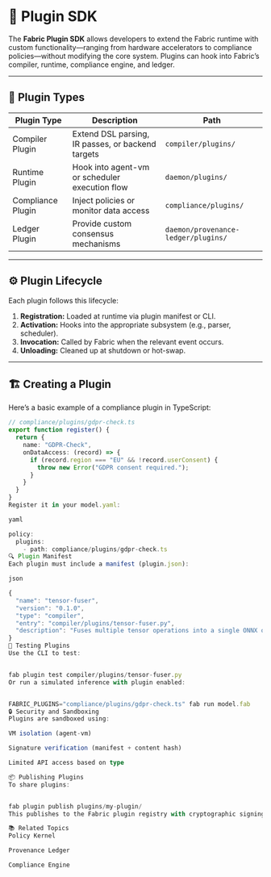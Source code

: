 # 🔌 Plugin SDK

The **Fabric Plugin SDK** allows developers to extend the Fabric runtime with custom functionality—ranging from hardware accelerators to compliance policies—without modifying the core system. Plugins can hook into Fabric’s compiler, runtime, compliance engine, and ledger.

---

## 🧩 Plugin Types

| Plugin Type       | Description                                      | Path                                  |
|-------------------|--------------------------------------------------|---------------------------------------|
| Compiler Plugin   | Extend DSL parsing, IR passes, or backend targets | `compiler/plugins/`                   |
| Runtime Plugin    | Hook into agent-vm or scheduler execution flow   | `daemon/plugins/`                     |
| Compliance Plugin | Inject policies or monitor data access           | `compliance/plugins/`                 |
| Ledger Plugin     | Provide custom consensus mechanisms              | `daemon/provenance-ledger/plugins/`   |

---

## ⚙️ Plugin Lifecycle

Each plugin follows this lifecycle:

1. **Registration:** Loaded at runtime via plugin manifest or CLI.
2. **Activation:** Hooks into the appropriate subsystem (e.g., parser, scheduler).
3. **Invocation:** Called by Fabric when the relevant event occurs.
4. **Unloading:** Cleaned up at shutdown or hot-swap.

---

## 🏗️ Creating a Plugin

Here’s a basic example of a compliance plugin in TypeScript:

```ts
// compliance/plugins/gdpr-check.ts
export function register() {
  return {
    name: "GDPR-Check",
    onDataAccess: (record) => {
      if (record.region === "EU" && !record.userConsent) {
        throw new Error("GDPR consent required.");
      }
    }
  }
}
Register it in your model.yaml:

yaml

policy:
  plugins:
    - path: compliance/plugins/gdpr-check.ts
🔍 Plugin Manifest
Each plugin must include a manifest (plugin.json):

json

{
  "name": "tensor-fuser",
  "version": "0.1.0",
  "type": "compiler",
  "entry": "compiler/plugins/tensor-fuser.py",
  "description": "Fuses multiple tensor operations into a single ONNX op."
}
🧪 Testing Plugins
Use the CLI to test:


fab plugin test compiler/plugins/tensor-fuser.py
Or run a simulated inference with plugin enabled:


FABRIC_PLUGINS="compliance/plugins/gdpr-check.ts" fab run model.fab
🔒 Security and Sandboxing
Plugins are sandboxed using:

VM isolation (agent-vm)

Signature verification (manifest + content hash)

Limited API access based on type

📦 Publishing Plugins
To share plugins:


fab plugin publish plugins/my-plugin/
This publishes to the Fabric plugin registry with cryptographic signing.

📚 Related Topics
Policy Kernel

Provenance Ledger

Compliance Engine



